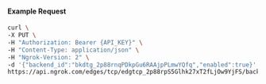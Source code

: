 <!-- Code generated for API Clients. DO NOT EDIT. -->

#### Example Request

```bash
curl \
-X PUT \
-H "Authorization: Bearer {API_KEY}" \
-H "Content-Type: application/json" \
-H "Ngrok-Version: 2" \
-d '{"backend_id":"bkdtg_2p88rnqPDkpGu6RAAjpPLmwYQfq","enabled":true}' \
https://api.ngrok.com/edges/tcp/edgtcp_2p88rpS5Glhk27xT2fLjOw9YjFS/backend
```

